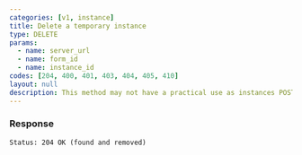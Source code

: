 ```yaml
---
categories: [v1, instance]
title: Delete a temporary instance
type: DELETE
params: 
  - name: server_url 
  - name: form_id 
  - name: instance_id
codes: [204, 400, 401, 403, 404, 405, 410]
layout: null
description: This method may not have a practical use as instances POSTed to enketo for editing are only cached/saved very briefly (available for a maximum of 1 minute).
---
```


### Response


```Status: 204 OK (found and removed)```
```[EMPTY]
```
